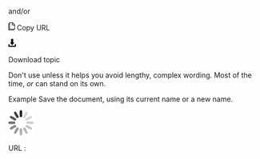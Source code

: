 # 

and/or

![Copy URL](media/antialiasing/Copy.png)
Copy URL

![Download](media/antialiasing/Download.png)

Download topic

Don't use unless it helps you avoid lengthy, complex wording. Most of the time, *or* can stand on its own.

Example Save the document, using its current name or a new name. 

![In progress](media/antialiasing/activity-large.gif)

URL :
